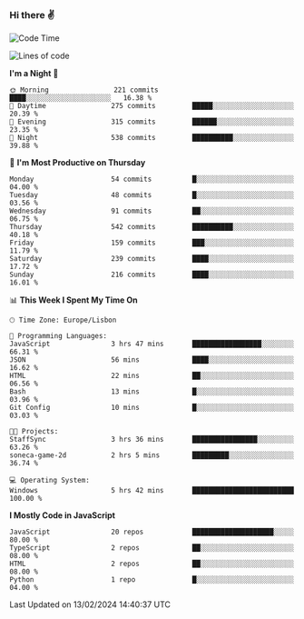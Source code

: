 ### Hi there :v:

<!--
**eusebioaddsilva/eusebioaddsilva** is a ✨ _special_ ✨ repository because its `README.md` (this file) appears on your GitHub profile.

<!--START_SECTION:waka-->
![Code Time](http://img.shields.io/badge/Code%20Time-111%20hrs%2034%20mins-blue)

![Lines of code](https://img.shields.io/badge/From%20Hello%20World%20I%27ve%20Written-3.6%20million%20lines%20of%20code-blue)

**I'm a Night 🦉** 

```text
🌞 Morning                221 commits         ████░░░░░░░░░░░░░░░░░░░░░   16.38 % 
🌆 Daytime                275 commits         █████░░░░░░░░░░░░░░░░░░░░   20.39 % 
🌃 Evening                315 commits         ██████░░░░░░░░░░░░░░░░░░░   23.35 % 
🌙 Night                  538 commits         ██████████░░░░░░░░░░░░░░░   39.88 % 
```
📅 **I'm Most Productive on Thursday** 

```text
Monday                   54 commits          █░░░░░░░░░░░░░░░░░░░░░░░░   04.00 % 
Tuesday                  48 commits          █░░░░░░░░░░░░░░░░░░░░░░░░   03.56 % 
Wednesday                91 commits          ██░░░░░░░░░░░░░░░░░░░░░░░   06.75 % 
Thursday                 542 commits         ██████████░░░░░░░░░░░░░░░   40.18 % 
Friday                   159 commits         ███░░░░░░░░░░░░░░░░░░░░░░   11.79 % 
Saturday                 239 commits         ████░░░░░░░░░░░░░░░░░░░░░   17.72 % 
Sunday                   216 commits         ████░░░░░░░░░░░░░░░░░░░░░   16.01 % 
```


📊 **This Week I Spent My Time On** 

```text
🕑︎ Time Zone: Europe/Lisbon

💬 Programming Languages: 
JavaScript               3 hrs 47 mins       █████████████████░░░░░░░░   66.31 % 
JSON                     56 mins             ████░░░░░░░░░░░░░░░░░░░░░   16.62 % 
HTML                     22 mins             ██░░░░░░░░░░░░░░░░░░░░░░░   06.56 % 
Bash                     13 mins             █░░░░░░░░░░░░░░░░░░░░░░░░   03.96 % 
Git Config               10 mins             █░░░░░░░░░░░░░░░░░░░░░░░░   03.03 % 

🐱‍💻 Projects: 
StaffSync                3 hrs 36 mins       ████████████████░░░░░░░░░   63.26 % 
soneca-game-2d           2 hrs 5 mins        █████████░░░░░░░░░░░░░░░░   36.74 % 

💻 Operating System: 
Windows                  5 hrs 42 mins       █████████████████████████   100.00 % 
```

**I Mostly Code in JavaScript** 

```text
JavaScript               20 repos            ████████████████████░░░░░   80.00 % 
TypeScript               2 repos             ██░░░░░░░░░░░░░░░░░░░░░░░   08.00 % 
HTML                     2 repos             ██░░░░░░░░░░░░░░░░░░░░░░░   08.00 % 
Python                   1 repo              █░░░░░░░░░░░░░░░░░░░░░░░░   04.00 % 
```




 Last Updated on 13/02/2024 14:40:37 UTC
<!--END_SECTION:waka-->
